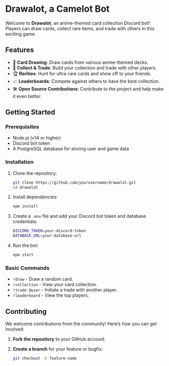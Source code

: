 # Drawalot, a Camelot Bot

Welcome to **Drawalot**, an anime-themed card collection Discord bot! Players can draw cards, collect rare items, and trade with others in this exciting game.

## Features

- 🎴 **Card Drawing**: Draw cards from various anime-themed decks.
- 💎 **Collect & Trade**: Build your collection and trade with other players.
- 🏆 **Rarities**: Hunt for ultra-rare cards and show off to your friends.
- 📈 **Leaderboards**: Compete against others to have the best collection.
- 🛠️ **Open Source Contributions**: Contribute to the project and help make it even better.

## Getting Started

### Prerequisites

- Node.js (v14 or higher)
- Discord bot token
- A PostgreSQL database for storing user and game data

### Installation

1. Clone the repository:

    ```bash
    git clone https://github.com/yourusername/drawalot.git
    cd drawalot
    ```

2. Install dependencies:

    ```bash
    npm install
    ```

3. Create a `.env` file and add your Discord bot token and database credentials:

    ```bash
    DISCORD_TOKEN=your-discord-token
    DATABASE_URL=your-database-url
    ```

4. Run the bot:

    ```bash
    npm start
    ```

### Basic Commands

- `!draw` - Draw a random card.
- `!collection` - View your card collection.
- `!trade @user` - Initiate a trade with another player.
- `!leaderboard` - View the top players.

## Contributing

We welcome contributions from the community! Here’s how you can get involved:

1. **Fork the repository** to your GitHub account.
2. **Create a branch** for your feature or bugfix:
   
   ```bash
   git checkout -b feature-name
   ```
